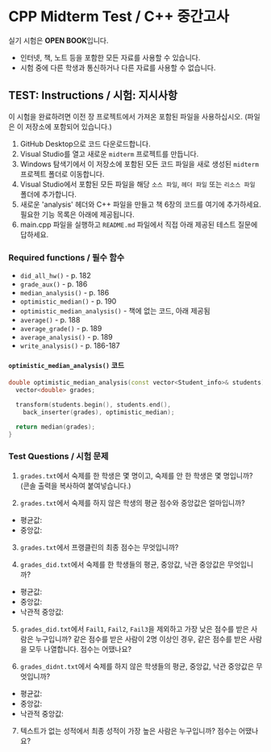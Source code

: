 # CPP Midterm Test / C++ 중간고사

실기 시험은 **OPEN BOOK**입니다. 

- 인터넷, 책, 노트 등을 포함한 모든 자료를 사용할 수 있습니다.
- 시험 중에 다른 학생과 통신하거나 다른 자료를 사용할 수 없습니다.

## **TEST:** Instructions / **시험:** 지시사항

이 시험을 완료하려면 이전 장 프로젝트에서 가져온 포함된 파일을 사용하십시오. (파일은 이 저장소에 포함되어 있습니다.)

1. GitHub Desktop으로 코드 다운로드합니다.
2. Visual Studio를 열고 새로운 `midterm` 프로젝트를 만듭니다.
3. Windows 탐색기에서 이 저장소에 포함된 모든 코드 파일을 새로 생성된 `midterm` 프로젝트 폴더로 이동합니다.
4. Visual Studio에서 포함된 모든 파일을 해당 `소스 파일`, `헤더 파일` 또는 `리소스 파일` 폴더에 추가합니다.
5. 새로운 'analysis' 헤더와 C++ 파일을 만들고 책 6장의 코드를 여기에 추가하세요. 필요한 기능 목록은 아래에 제공됩니다.
6. main.cpp 파일을 실행하고 `README.md` 파일에서 직접 아래 제공된 테스트 질문에 답하세요.

### Required functions / 필수 함수

- `did_all_hw()` - p. 182
- `grade_aux()` - p. 186
- `median_analysis()` - p. 186
- `optimistic_median()` - p. 190
- `optimistic_median_analysis()` - 책에 없는 코드, 아래 제공됨
- `average()` - p. 188
- `average_grade()` - p. 189
- `average_analysis()` - p. 189
- `write_analysis()` - p. 186-187

#### `optimistic_median_analysis()` 코드

```cpp
double optimistic_median_analysis(const vector<Student_info>& students) {
  vector<double> grades;

  transform(students.begin(), students.end(),
    back_inserter(grades), optimistic_median);

  return median(grades);
}
```

### Test Questions / 시험 문제

1. `grades.txt`에서 숙제를 한 학생은 몇 명이고, 숙제를 안 한 학생은 몇 명입니까? (콘솔 출력을 복사하여 붙여넣습니다.)


2. `grades.txt`에서 숙제를 하지 않은 학생의 평균 점수와 중앙값은 얼마입니까?
- 평균값:
- 중앙값:

3. `grades.txt`에서 프랭클린의 최종 점수는 무엇입니까?


4. `grades_did.txt`에서 숙제를 한 학생들의 평균, 중앙값, 낙관 중앙값은 무엇입니까?
- 평균값:
- 중앙값:
- 낙관적 중앙값:


5. `grades_did.txt`에서 `Fail1`, `Fail2`, `Fail3`을 제외하고 가장 낮은 점수를 받은 사람은 누구입니까? 같은 점수를 받은 사람이 2명 이상인 경우, 같은 점수를 받은 사람을 모두 나열합니다. 점수는 어땠나요?


6. `grades_didnt.txt`에서 숙제를 하지 않은 학생들의 평균, 중앙값, 낙관 중앙값은 무엇입니까?
- 평균값:
- 중앙값:
- 낙관적 중앙값:


7. 텍스트가 없는 성적에서 최종 성적이 가장 높은 사람은 누구입니까? 점수는 어땠나요?
